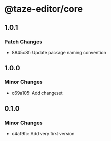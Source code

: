 # @taze-editor/core

## 1.0.1

### Patch Changes

- 8845c8f: Update package naming convention

## 1.0.0

### Minor Changes

- c69a105: Add changeset

## 0.1.0

### Minor Changes

- c4af9fc: Add very first version
